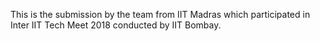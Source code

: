 This is the submission by the team from IIT Madras which participated in Inter IIT Tech Meet 2018 conducted by IIT Bombay.



